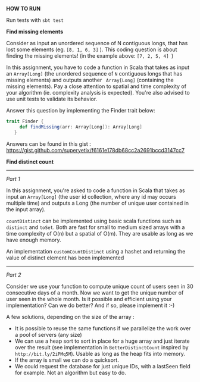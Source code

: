 **HOW TO RUN**

Run tests with `sbt test`

**Find missing elements**

Consider as input an unordered sequence of N contiguous longs, that has lost some
elements (eg. `[8, 1, 6, 3]` ). This coding question is about finding the missing elements!
(in the example above: `[7, 2, 5, 4] `)

In this assignment, you have to code a function in Scala that takes as input an `Array[Long]`
(the unordered sequence of `N` contiguous longs that has missing elements) and outputs
another ` Array[Long]` (containing the missing elements).
Pay a close attention to spatial and time complexity of your algorithm (ie. complexity analysis
is expected). You're also advised to use unit tests to validate its behavior.

Answer this question by implementing the Finder trait below:
```scala
trait Finder {
     def findMissing(arr: Array[Long]): Array[Long]
   }
```

Answers can be found in this gist : 
https://gist.github.com/superyetix/f6161e178db68cc2a2691bccd3147cc7

**Find distinct count**

----------------------

_Part 1_

In this assignment, you're asked to code a function in Scala that takes as input an
`Array[Long]` (the user id collection, where any id may occurs multiple time) and outputs a
Long (the number of unique user contained in the input array).


`countDistinct` can be implemented using basic scala functions such as `distinct` and `toSet`. Both are fast for 
small to medium sized arrays with a time complexity of O(n) but a spatial of O(m). 
They are usable as long as we have enough memory.

An implementation `customCountDistinct` using a hashet and returning the value of distinct element has been implemented

----------------------

_Part 2_

Consider we use your function to compute unique count of users seen in 30 consecutive
days of a month. Now we want to get the unique number of user seen in the whole month. Is
it possible and efficient using your implementation? Can we do better? And if so, please
implement it :-)

A few solutions, depending on the size of the array : 
 - It is possible to reuse the same functions if we parallelize the work over a pool of servers (any size)
 - We can use a heap sort to sort in place for a huge array and just iterate over the result (see implementation in `BetterDistinctCount` 
 inspired by` http://bit.ly/2iPMq5M`). Usable as long as the heap fits into memory.
 - If the array is small we can do a quicksort.
 - We could request the database for just unique IDs, with a lastSeen field for example. Not an algorithm but easy to do.
